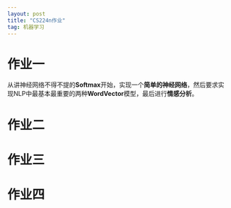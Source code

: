 ```yaml
---
layout: post
title: "CS224n作业"
tag: 机器学习
---
```


# **作业一**

从讲神经网络不得不提的**Softmax**开始，实现一个**简单的神经网络**，然后要求实现NLP中最基本最重要的两种**WordVector**模型，最后进行**情感分析**。

# **作业二**







# **作业三**



# **作业四**

